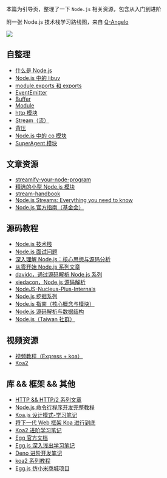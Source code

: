 




本篇为引导页，整理了一下 `Node.js` 相关资源，包含从入门到进阶

<!--more-->

附一张 Node.js 技术栈学习路线图，来自 [Q-Angelo](https://github.com/Q-Angelo)

![](https://gitee.com/heptaluan/backups/raw/master/cdn/node/28.png)




## 自整理

* [什么是 Node.js](https://heptaluan.github.io/2019/09/01/Node/08/)
* [Node.js 中的 libuv](https://heptaluan.github.io/2019/07/05/Node/06/)
* [module.exports 和 exports](https://heptaluan.github.io/2018/06/05/Node/04/)
* [EventEmitter](https://heptaluan.github.io/2019/10/01/Node/09/)
* [Buffer](https://heptaluan.github.io/2019/10/09/Node/10/)
* [Module](https://heptaluan.github.io/2019/10/12/Node/11/)
* [http 模块](https://heptaluan.github.io/2019/10/13/Node/12/)
* [Stream（流）](https://heptaluan.github.io/2019/10/14/Node/01/)
* [背压](https://heptaluan.github.io/2019/10/15/Node/13/)
* [Node.js 中的 co 模块](https://heptaluan.github.io/2018/07/22/Node/02/)
* [SuperAgent 模块](https://heptaluan.github.io/2019/01/02/Node/03/)




## 文章资源

* [streamify-your-node-program](https://github.com/zoubin/streamify-your-node-program/blob/master/README.md)
* [精选的小型 Node.js 模块](https://github.com/parro-it/awesome-micro-npm-packages)
* [stream-handbook](https://github.com/substack/stream-handbook)
* [Node.js Streams: Everything you need to know](https://www.freecodecamp.org/news/node-js-streams-everything-you-need-to-know-c9141306be93/)
* [Node.js 官方指南（基金会）](https://github.com/nodejs/nodejs.org/tree/master/locale/zh-cn/docs)




## 源码教程

* [Node.js 技术栈](https://www.nodejs.red/#/README)
* [Node.js 面试问题](https://interview.nodejs.red/#/zh/)
* [深入理解 Node.js：核心思想与源码分析](https://yjhjstz.gitbooks.io/deep-into-node/)
* [从零开始 Node.js 系列文章](http://blog.fens.me/series-nodejs/)
* [davidc，通过源码解析 Node.js 系列](https://davidc.ai/archives/page/2/)
* [xiedacon，Node.js 源码解析](http://www.xiedacon.com/archives/)
* [NodeJS-Nucleus-Plus-Internals](https://github.com/fzxa/NodeJS-Nucleus-Plus-Internals)
* [Node.js 挖掘系列](https://cnodejs.org/user/LanceHBZhang)
* [Node.js 指南（核心概念与模块）](https://segmentfault.com/a/1190000016975862)
* [Node.js 源码解析与数据结构](https://cnodejs.org/user/Q-Angelo/topics)
* [Node.js（Taiwan 社群）](https://y2468101216.gitbooks.io/node-wiki-book/content/index.html)




## 视频资源

* [视频教程（Express + koa）](https://www.bilibili.com/video/av38925557/)
* [Koa2](https://www.bilibili.com/video/av25805592/)





## 库 && 框架 && 其他

* [HTTP && HTTP/2 系列文章](https://imququ.com/post/series.html)
* [Node.js 命令行程序开发完整教程](https://www.kancloud.cn/outsider/clitool/313173)
* [Koa.js 设计模式-学习笔记](https://github.com/chenshenhai/koajs-design-note)
* [将下一代 Web 框架 Koa 进行到底](http://i5ting.github.io/stuq-koa/index.html)
* [Koa2 进阶学习笔记](https://github.com/chenshenhai/koa2-note)
* [Egg 官方文档](https://eggjs.org/zh-cn/intro/quickstart.html)
* [Egg.js 深入浅出学习笔记](https://github.com/chenshenhai/eggjs-note)
* [Deno 进阶开发笔记](https://github.com/chenshenhai/deno_note)
* [koa2 系列教程](https://segmentfault.com/a/1190000017153419)
* [Egg.js 仿小米商城项目](https://cnodejs.org/topic/5d784a29a7474a231a58ad80)
